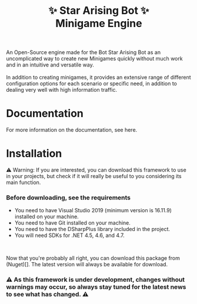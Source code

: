 <br/>
<h1 align="center"> ✨ Star Arising Bot ✨ <br/> Minigame Engine </h1>
<br/>

<br/>
An Open-Source engine made for the Bot Star Arising Bot as an uncomplicated way to create new Minigames quickly without much work and in an intuitive and versatile way.<br/><br/>
In addition to creating minigames, it provides an extensive range of different configuration options for each scenario or specific need, in addition to dealing very well with high information traffic.
<br/>

# Documentation
For more information on the documentation, see here. 

# Installation
⚠️ Warning: If you are interested, you can download this framework to use in your projects, but check if it will really be useful to you considering its main function. 

### Before downloading, see the requirements
- You need to have Visual Studio 2019 (minimum version is 16.11.9) installed on your machine.
- You need to have Git installed on your machine.
- You need to have the DSharpPlus library included in the project.
- You will need SDKs for .NET 4.5, 4.6, and 4.7. 

<br/>

Now that you're probably all right, you can download this package from (Nuget)[]. The latest version will always be available for download. <br/>
### ⚠️ As this framework is under development, changes without warnings may occur, so always stay tuned for the latest news to see what has changed. ⚠

